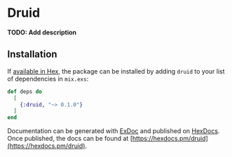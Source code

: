 # Druid

**TODO: Add description**

## Installation

If [available in Hex](https://hex.pm/docs/publish), the package can be installed
by adding `druid` to your list of dependencies in `mix.exs`:

```elixir
def deps do
  [
    {:druid, "~> 0.1.0"}
  ]
end
```

Documentation can be generated with [ExDoc](https://github.com/elixir-lang/ex_doc)
and published on [HexDocs](https://hexdocs.pm). Once published, the docs can
be found at [https://hexdocs.pm/druid](https://hexdocs.pm/druid).

